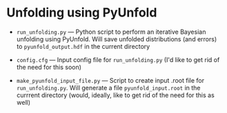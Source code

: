 # Unfolding using PyUnfold

- `run_unfolding.py` &mdash; Python script to perform an iterative Bayesian unfolding using PyUnfold. Will save unfolded distributions (and errors) to `pyunfold_output.hdf` in the current directory

- `config.cfg` &mdash; Input config file for `run_unfolding.py` (I'd like to get rid of the need for this soon)

- `make_pyunfold_input_file.py` &mdash; Script to create input .root file for `run_unfolding.py`. Will generate a file `pyunfold_input.root` in the currrent directory (would, ideally, like to get rid of the need for this as well)
